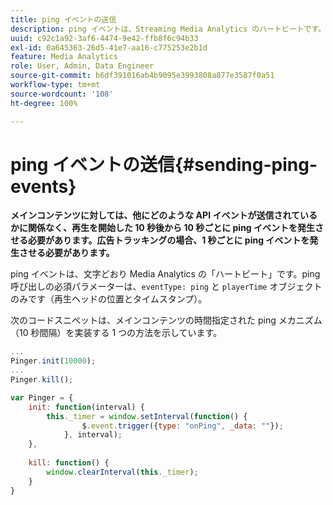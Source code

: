 ```yaml
---
title: ping イベントの送信
description: ping イベントは、Streaming Media Analytics のハートビートです。メインコンテンツまたは広告トラッキング用の時間指定 ping を送信する方法を説明します。
uuid: c92c1a92-3af6-4474-9e42-ffb8f6c94b33
exl-id: 0a645363-26d5-41e7-aa16-c775253e2b1d
feature: Media Analytics
role: User, Admin, Data Engineer
source-git-commit: b6df391016ab4b9095e3993808a877e3587f0a51
workflow-type: tm+mt
source-wordcount: '108'
ht-degree: 100%

---
```


# ping イベントの送信{#sending-ping-events}

**メインコンテンツに対しては、他にどのような API イベントが送信されているかに関係なく、再生を開始した 10 秒後から 10 秒ごとに ping イベントを発生させる必要があります。広告トラッキングの場合、1 秒ごとに ping イベントを発生させる必要があります。**

ping イベントは、文字どおり Media Analytics の「ハートビート」です。ping 呼び出しの必須パラメーターは、`eventType: ping` と `playerTime` オブジェクトのみです（再生ヘッドの位置とタイムスタンプ）。

次のコードスニペットは、メインコンテンツの時間指定された ping メカニズム（10 秒間隔）を実装する 1 つの方法を示しています。

```js
... 
Pinger.init(10000); 
... 
Pinger.kill();

var Pinger = { 
    init: function(interval) { 
        this._timer = window.setInterval(function() { 
                $.event.trigger({type: "onPing", _data: ""}); 
            }, interval); 
    }, 
     
    kill: function() { 
        window.clearInterval(this._timer); 
    } 
}
```
